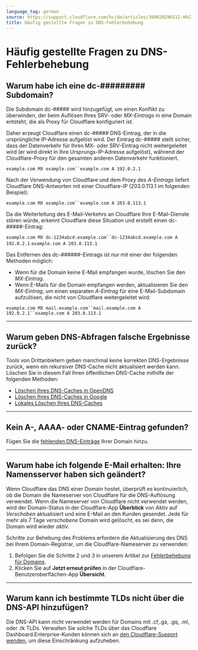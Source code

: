 ```yaml
---
language_tag: german
source: https://support.cloudflare.com/hc/de/articles/360020296512-H%C3%A4ufig-gestellte-Fragen-zu-DNS-Fehlerbehebung
title: Häufig gestellte Fragen zu DNS-Fehlerbehebung 
---
```


# Häufig gestellte Fragen zu DNS-Fehlerbehebung 



## Warum habe ich eine dc-######### Subdomain?

Die Subdomain dc-##### wird hinzugefügt, um einen Konflikt zu überwinden, der beim Auflösen Ihres SRV- oder _MX-Eintrags_ in eine Domain entsteht, die als Proxy für Cloudflare konfiguriert ist.

Daher erzeugt Cloudflare einen dc-##### DNS-Eintrag, der in die ursprüngliche IP-Adresse aufgelöst wird. Der Eintrag dc-##### stellt sicher, dass der Datenverkehr für Ihren MX- oder SRV-Eintrag nicht weitergeleitet wird (er wird direkt in Ihre Ursprungs-IP-Adresse aufgelöst), während der Cloudflare-Proxy für den gesamten anderen Datenverkehr funktioniert.


`example.com MX example.com``example.com A 192.0.2.1`

Nach der Verwendung von Cloudflare und dem Proxy des _A-Eintrags_ liefert Cloudflare DNS-Antworten mit einer Cloudflare-IP (203.0.113.1 im folgenden Beispiel):

`example.com MX example.com``example.com A 203.0.113.1`

Da die Weiterleitung des E-Mail-Verkehrs an Cloudflare Ihre E-Mail-Dienste stören würde, erkennt Cloudflare diese Situation und erstellt einen dc-#####-Eintrag:

`example.com MX dc-1234abcd.example.com``dc-1234abcd.example.com A 192.0.2.1` `example.com A 203.0.113.1`

Das Entfernen des dc-######-Eintrags ist nur mit einer der folgenden Methoden möglich:

-   Wenn für die Domain keine E-Mail empfangen wurde, löschen Sie den _MX-Eintrag_.
-   Wenn E-Mails für die Domain empfangen werden, aktualisieren Sie den _MX-Eintrag_, um einen separaten _A-Eintrag_ für eine E-Mail-Subdomain aufzulösen, die nicht von Cloudflare weitergeleitet wird:

`example.com MX mail.example.com``mail.example.com A 192.0.2.1``example.com A 203.0.113.1`

___

## Warum geben DNS-Abfragen falsche Ergebnisse zurück?

Tools von Drittanbietern geben manchmal keine korrekten DNS-Ergebnisse zurück, wenn ein rekursiver DNS-Cache nicht aktualisiert werden kann. Löschen Sie in diesem Fall Ihren öffentlichen DNS-Cache mithilfe der folgenden Methoden:

-   [Löschen Ihres DNS-Caches in OpenDNS](http://www.opendns.com/support/cache/)
-   [Löschen Ihres DNS-Caches in Google](https://developers.google.com/speed/public-dns/cache)
-   [Lokales Löschen Ihres DNS-Caches](https://documentation.cpanel.net/display/CKB/How%2BTo%2BClear%2BYour%2BDNS%2BCache)

___

## Kein A-, AAAA- oder CNAME-Eintrag gefunden?


Fügen Sie die [fehlenden DNS-Einträge](https://developers.cloudflare.com/dns/manage-dns-records/how-to/create-dns-records) Ihrer Domain hinzu.

___

## Warum habe ich folgende E-Mail erhalten: Ihre Namensserver haben sich geändert?

Wenn Cloudflare das DNS einer Domain hostet, überprüft es kontinuierlich, ob die Domain die Nameserver von Cloudflare für die DNS-Auflösung verwendet. Wenn die Nameserver von Cloudflare nicht verwendet werden, wird der Domain-Status in der Cloudflare-App **Überblick** von _Aktiv_ auf _Verschoben_ aktualisiert und eine E-Mail an den Kunden gesendet. Jede für mehr als 7 Tage _verschobene_ Domain wird gelöscht, es sei denn, die Domain wird wieder _aktiv_.

Schritte zur Behebung des Problems erfordern die Aktualisierung des DNS bei Ihrem Domain-Registrar, um die Cloudflare-Nameserver zu verwenden:

1.  Befolgen Sie die Schritte 2 und 3 in unserem Artikel zur [Fehlerbehebung für Domains](https://support.cloudflare.com/hc/en-us/articles/221327488-Why-was-my-domain-deleted-from-Cloudflare-).
2.  Klicken Sie auf **Jetzt erneut prüfen** in der Cloudflare-Benutzeroberflächen-App **Übersicht**.

___

## Warum kann ich bestimmte TLDs nicht über die DNS-API hinzufügen?

Die DNS-API kann nicht verwendet werden für Domains mit .cf,.ga, .gq, .ml, oder .tk TLDs. Verwalten Sie solche TLDs über das Cloudflare Dashboard.Enterprise-Kunden können sich an [den Cloudflare-Support wenden](https://support.cloudflare.com/hc/articles/200172476#h_4b8753c8-f422-4c74-9e8e-07026c4da730), um diese Einschränkung aufzuheben.
